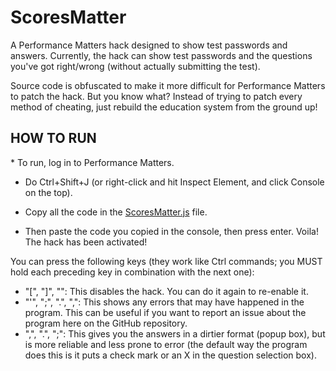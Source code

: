 # ScoresMatter
A Performance Matters hack designed to show test passwords and answers. Currently, the hack can show test passwords and the questions you've got right/wrong (without actually submitting the test).

Source code is obfuscated to make it more difficult for Performance Matters to patch the hack. But you know what? Instead of trying to patch every method of cheating, just rebuild the education system from the ground up!


<h2>HOW TO RUN</h2>
* To run, log in to Performance Matters. 

* Do Ctrl+Shift+J (or right-click and hit Inspect Element, and click Console on the top).

* Copy all the code in the <a href="https://github.com/theplummer/ScoresMatter/blob/main/ScoresMatter.js">ScoresMatter.js</a> file.

* Then paste the code you copied in the console, then press enter. Voila! The hack has been activated!

You can press the following keys (they work like Ctrl commands; you MUST hold each preceding key in combination with the next one):
* "[", "]", "\": This disables the hack. You can do it again to re-enable it.
* "'", ";", ".", ",": This shows any errors that may have happened in the program. This can be useful if you want to report an issue about the program here on the GitHub repository.
* ",", ".", ";": This gives you the answers in a dirtier format (popup box), but is more reliable and less prone to error (the default way the program does this is it puts a check mark or an X in the question selection box).